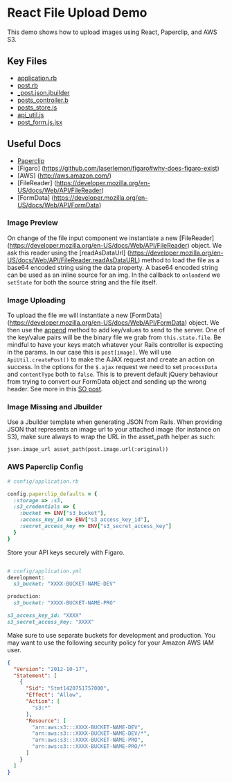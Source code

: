 # React File Upload Demo
This demo shows how to upload images using React, Paperclip, and AWS S3.

## Key Files
- [application.rb](./config/application.rb)
- [post.rb](./app/models/post.rb)
- [_post.json.jbuilder](./app/views/api/posts/_post.json.jbuilder)
- [posts_controller.b](./app/controllers/api/posts_controller.rb)
- [posts_store.js](./app/assets/javascripts/stores/posts_store.js)
- [api_util.js](./app/assets/javascripts/util/api_util.js)
- [post_form.js.jsx](./app/assets/javascripts/components/post_form.js.jsx)

## Useful Docs
- [Paperclip](https://github.com/thoughtbot/paperclip#paperclip)
- [Figaro] (https://github.com/laserlemon/figaro#why-does-figaro-exist)
- [AWS] (http://aws.amazon.com/)
- [FileReader] (https://developer.mozilla.org/en-US/docs/Web/API/FileReader)
- [FormData] (https://developer.mozilla.org/en-US/docs/Web/API/FormData)

### Image Preview
On change of the file input component we instantiate a new [FileReader]
(https://developer.mozilla.org/en-US/docs/Web/API/FileReader) object. We ask
this reader using the [readAsDataUrl] (https://developer.mozilla.org/en-US/docs/Web/API/FileReader.readAsDataURL)
method to load the file as a base64 encoded string using the data property. A
base64 encoded string can be used as an inline source for an img. In the callback
to `onloadend` we `setState` for both the source string and the file itself.

### Image Uploading
To upload the file we will instantiate a new
[FormData] (https://developer.mozilla.org/en-US/docs/Web/API/FormData) object.
We then use the [append](https://developer.mozilla.org/en-US/docs/Web/API/FormData/append)
method to add key/values to send to the server. One of the key/value pairs will be the binary
file we grab from `this.state.file`. Be mindful to have your keys match whatever your Rails
controller is expecting in the params. In our case this is `post[image]`. We will use
`ApiUtil.createPost()` to make the AJAX request and create an action on success. In the
options for the `$.ajax` request we need to set `processData` and `contentType` both to
`false`. This is to prevent default jQuery behaviour from trying to convert our FormData
object and sending up the wrong header. See more in this [SO post](http://stackoverflow.com/a/8244082).

### Image Missing and Jbuilder
Use a Jbuilder template when generating JSON from Rails. When providing JSON that represents
an image url to your attached image (for instance on S3), make sure always to wrap the URL in
the asset_path helper as such:

`json.image_url asset_path(post.image.url(:original))`

### AWS Paperclip Config

```ruby
# config/application.rb

config.paperclip_defaults = {
  :storage => :s3,
  :s3_credentials => {
    :bucket => ENV["s3_bucket"],
    :access_key_id => ENV["s3_access_key_id"],
    :secret_access_key => ENV["s3_secret_access_key"]
  }
}
```

Store your API keys securely with Figaro.

```ruby

# config/application.yml
development:
  s3_bucket: "XXXX-BUCKET-NAME-DEV"

production:
  s3_bucket: "XXXX-BUCKET-NAME-PRO"

s3_access_key_id: "XXXX"
s3_secret_access_key: "XXXX"
```

Make sure to use separate buckets for development and production. You may want to use the following security policy for your Amazon AWS IAM user.

```json
{
  "Version": "2012-10-17",
  "Statement": [
    {
      "Sid": "Stmt1420751757000",
      "Effect": "Allow",
      "Action": [
        "s3:*"
      ],
      "Resource": [
        "arn:aws:s3:::XXXX-BUCKET-NAME-DEV",
        "arn:aws:s3:::XXXX-BUCKET-NAME-DEV/*",
        "arn:aws:s3:::XXXX-BUCKET-NAME-PRO",
        "arn:aws:s3:::XXXX-BUCKET-NAME-PRO/*"
      ]
    }
  ]
}
```


